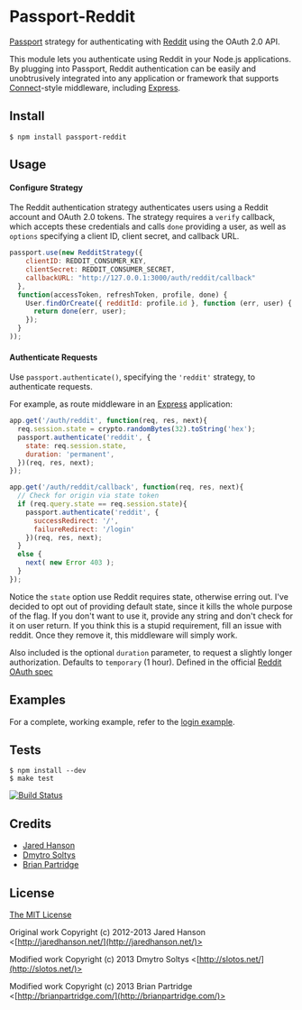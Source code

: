 # Passport-Reddit

[Passport](https://github.com/jaredhanson/passport) strategy for authenticating
with [Reddit](http://reddit.com/) using the OAuth 2.0 API.

This module lets you authenticate using Reddit in your Node.js applications.
By plugging into Passport, Reddit authentication can be easily and
unobtrusively integrated into any application or framework that supports
[Connect](http://www.senchalabs.org/connect/)-style middleware, including
[Express](http://expressjs.com/).

## Install

    $ npm install passport-reddit

## Usage

#### Configure Strategy

The Reddit authentication strategy authenticates users using a Reddit
account and OAuth 2.0 tokens.  The strategy requires a `verify` callback, which
accepts these credentials and calls `done` providing a user, as well as
`options` specifying a client ID, client secret, and callback URL.

```javascript
passport.use(new RedditStrategy({
    clientID: REDDIT_CONSUMER_KEY,
    clientSecret: REDDIT_CONSUMER_SECRET,
    callbackURL: "http://127.0.0.1:3000/auth/reddit/callback"
  },
  function(accessToken, refreshToken, profile, done) {
    User.findOrCreate({ redditId: profile.id }, function (err, user) {
      return done(err, user);
    });
  }
));
```

#### Authenticate Requests

Use `passport.authenticate()`, specifying the `'reddit'` strategy, to
authenticate requests.

For example, as route middleware in an [Express](http://expressjs.com/)
application:

```javascript
app.get('/auth/reddit', function(req, res, next){
  req.session.state = crypto.randomBytes(32).toString('hex');
  passport.authenticate('reddit', {
    state: req.session.state,
    duration: 'permanent',
  })(req, res, next);
});

app.get('/auth/reddit/callback', function(req, res, next){
  // Check for origin via state token
  if (req.query.state == req.session.state){
    passport.authenticate('reddit', {
      successRedirect: '/',
      failureRedirect: '/login'
    })(req, res, next);
  }
  else {
    next( new Error 403 );
  }
});
```

Notice the `state` option use
Reddit requires state, otherwise erring out.
I've decided to opt out of providing default state, since it kills the whole purpose of the flag.
If you don't want to use it, provide any string and don't check for it on user return.
If you think this is a stupid requirement, fill an issue with reddit.
Once they remove it, this middleware will simply work.

Also included is the optional `duration` parameter, to request a slightly longer authorization.
Defaults to `temporary` (1 hour).
Defined in the official [Reddit OAuth spec](https://github.com/reddit/reddit/wiki/OAuth2#authorization-parameters)

## Examples

For a complete, working example, refer to the [login example](https://github.com/slotos/passport-reddit/tree/master/examples/login).

## Tests

    $ npm install --dev
    $ make test

[![Build Status](https://secure.travis-ci.org/Slotos/passport-reddit.png)](http://travis-ci.org/Slotos/passport-reddit)

## Credits

  - [Jared Hanson](http://github.com/jaredhanson)
  - [Dmytro Soltys](http://github.com/slotos)
  - [Brian Partridge](http://github.com/bpartridge83)

## License

[The MIT License](http://opensource.org/licenses/MIT)

Original work Copyright (c) 2012-2013 Jared Hanson <[http://jaredhanson.net/](http://jaredhanson.net/)>

Modified work Copyright (c) 2013 Dmytro Soltys <[http://slotos.net/](http://slotos.net/)>

Modified work Copyright (c) 2013 Brian Partridge <[http://brianpartridge.com/](http://brianpartridge.com/)>
